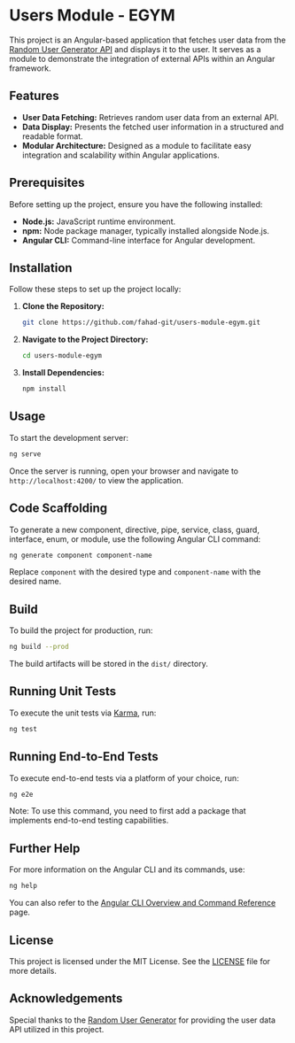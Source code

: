 # Users Module - EGYM

This project is an Angular-based application that fetches user data from the [Random User Generator API](https://randomuser.me/) and displays it to the user. It serves as a module to demonstrate the integration of external APIs within an Angular framework.

## Features

- **User Data Fetching:** Retrieves random user data from an external API.
- **Data Display:** Presents the fetched user information in a structured and readable format.
- **Modular Architecture:** Designed as a module to facilitate easy integration and scalability within Angular applications.

## Prerequisites

Before setting up the project, ensure you have the following installed:

- **Node.js:** JavaScript runtime environment.
- **npm:** Node package manager, typically installed alongside Node.js.
- **Angular CLI:** Command-line interface for Angular development.

## Installation

Follow these steps to set up the project locally:

1. **Clone the Repository:**

   ```bash
   git clone https://github.com/fahad-git/users-module-egym.git
   ```

2. **Navigate to the Project Directory:**

   ```bash
   cd users-module-egym
   ```

3. **Install Dependencies:**

   ```bash
   npm install
   ```

## Usage

To start the development server:

```bash
ng serve
```

Once the server is running, open your browser and navigate to `http://localhost:4200/` to view the application.

## Code Scaffolding

To generate a new component, directive, pipe, service, class, guard, interface, enum, or module, use the following Angular CLI command:

```bash
ng generate component component-name
```

Replace `component` with the desired type and `component-name` with the desired name.

## Build

To build the project for production, run:

```bash
ng build --prod
```

The build artifacts will be stored in the `dist/` directory.

## Running Unit Tests

To execute the unit tests via [Karma](https://karma-runner.github.io), run:

```bash
ng test
```

## Running End-to-End Tests

To execute end-to-end tests via a platform of your choice, run:

```bash
ng e2e
```

Note: To use this command, you need to first add a package that implements end-to-end testing capabilities.

## Further Help

For more information on the Angular CLI and its commands, use:

```bash
ng help
```

You can also refer to the [Angular CLI Overview and Command Reference](https://angular.io/cli) page.

## License

This project is licensed under the MIT License. See the [LICENSE](LICENSE) file for more details.

## Acknowledgements

Special thanks to the [Random User Generator](https://randomuser.me/) for providing the user data API utilized in this project.
